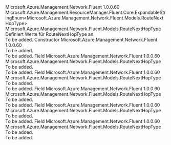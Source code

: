 <Type Name="RouteNextHopType" FullName="Microsoft.Azure.Management.Network.Fluent.Models.RouteNextHopType">
  <TypeSignature Language="C#" Value="public class RouteNextHopType : Microsoft.Azure.Management.ResourceManager.Fluent.Core.ExpandableStringEnum&lt;Microsoft.Azure.Management.Network.Fluent.Models.RouteNextHopType&gt;" />
  <TypeSignature Language="ILAsm" Value=".class public auto ansi beforefieldinit RouteNextHopType extends Microsoft.Azure.Management.ResourceManager.Fluent.Core.ExpandableStringEnum`1&lt;class Microsoft.Azure.Management.Network.Fluent.Models.RouteNextHopType&gt;" />
  <TypeSignature Language="DocId" Value="T:Microsoft.Azure.Management.Network.Fluent.Models.RouteNextHopType" />
  <TypeSignature Language="VB.NET" Value="Public Class RouteNextHopType&#xA;Inherits ExpandableStringEnum(Of RouteNextHopType)" />
  <TypeSignature Language="F#" Value="type RouteNextHopType = class&#xA;    inherit ExpandableStringEnum&lt;RouteNextHopType&gt;" />
  <AssemblyInfo>
    <AssemblyName>Microsoft.Azure.Management.Network.Fluent</AssemblyName>
    <AssemblyVersion>1.0.0.60</AssemblyVersion>
  </AssemblyInfo>
  <Base>
    <BaseTypeName>Microsoft.Azure.Management.ResourceManager.Fluent.Core.ExpandableStringEnum&lt;Microsoft.Azure.Management.Network.Fluent.Models.RouteNextHopType&gt;</BaseTypeName>
    <BaseTypeArguments>
      <BaseTypeArgument TypeParamName="!0">Microsoft.Azure.Management.Network.Fluent.Models.RouteNextHopType</BaseTypeArgument>
    </BaseTypeArguments>
  </Base>
  <Interfaces />
  <Docs>
    <summary>
            Definiert Werte für RouteNextHopType an.
            </summary>
    <remarks>To be added.</remarks>
  </Docs>
  <Members>
    <Member MemberName=".ctor">
      <MemberSignature Language="C#" Value="public RouteNextHopType ();" />
      <MemberSignature Language="ILAsm" Value=".method public hidebysig specialname rtspecialname instance void .ctor() cil managed" />
      <MemberSignature Language="DocId" Value="M:Microsoft.Azure.Management.Network.Fluent.Models.RouteNextHopType.#ctor" />
      <MemberSignature Language="VB.NET" Value="Public Sub New ()" />
      <MemberType>Constructor</MemberType>
      <AssemblyInfo>
        <AssemblyName>Microsoft.Azure.Management.Network.Fluent</AssemblyName>
        <AssemblyVersion>1.0.0.60</AssemblyVersion>
      </AssemblyInfo>
      <Parameters />
      <Docs>
        <summary>To be added.</summary>
        <remarks>To be added.</remarks>
      </Docs>
    </Member>
    <Member MemberName="Internet">
      <MemberSignature Language="C#" Value="public static readonly Microsoft.Azure.Management.Network.Fluent.Models.RouteNextHopType Internet;" />
      <MemberSignature Language="ILAsm" Value=".field public static initonly class Microsoft.Azure.Management.Network.Fluent.Models.RouteNextHopType Internet" />
      <MemberSignature Language="DocId" Value="F:Microsoft.Azure.Management.Network.Fluent.Models.RouteNextHopType.Internet" />
      <MemberSignature Language="VB.NET" Value="Public Shared ReadOnly Internet As RouteNextHopType " />
      <MemberSignature Language="F#" Value=" staticval mutable Internet : Microsoft.Azure.Management.Network.Fluent.Models.RouteNextHopType" Usage="Microsoft.Azure.Management.Network.Fluent.Models.RouteNextHopType.Internet" />
      <MemberType>Field</MemberType>
      <AssemblyInfo>
        <AssemblyName>Microsoft.Azure.Management.Network.Fluent</AssemblyName>
        <AssemblyVersion>1.0.0.60</AssemblyVersion>
      </AssemblyInfo>
      <ReturnValue>
        <ReturnType>Microsoft.Azure.Management.Network.Fluent.Models.RouteNextHopType</ReturnType>
      </ReturnValue>
      <Docs>
        <summary>To be added.</summary>
        <remarks>To be added.</remarks>
      </Docs>
    </Member>
    <Member MemberName="None">
      <MemberSignature Language="C#" Value="public static readonly Microsoft.Azure.Management.Network.Fluent.Models.RouteNextHopType None;" />
      <MemberSignature Language="ILAsm" Value=".field public static initonly class Microsoft.Azure.Management.Network.Fluent.Models.RouteNextHopType None" />
      <MemberSignature Language="DocId" Value="F:Microsoft.Azure.Management.Network.Fluent.Models.RouteNextHopType.None" />
      <MemberSignature Language="VB.NET" Value="Public Shared ReadOnly None As RouteNextHopType " />
      <MemberSignature Language="F#" Value=" staticval mutable None : Microsoft.Azure.Management.Network.Fluent.Models.RouteNextHopType" Usage="Microsoft.Azure.Management.Network.Fluent.Models.RouteNextHopType.None" />
      <MemberType>Field</MemberType>
      <AssemblyInfo>
        <AssemblyName>Microsoft.Azure.Management.Network.Fluent</AssemblyName>
        <AssemblyVersion>1.0.0.60</AssemblyVersion>
      </AssemblyInfo>
      <ReturnValue>
        <ReturnType>Microsoft.Azure.Management.Network.Fluent.Models.RouteNextHopType</ReturnType>
      </ReturnValue>
      <Docs>
        <summary>To be added.</summary>
        <remarks>To be added.</remarks>
      </Docs>
    </Member>
    <Member MemberName="VirtualAppliance">
      <MemberSignature Language="C#" Value="public static readonly Microsoft.Azure.Management.Network.Fluent.Models.RouteNextHopType VirtualAppliance;" />
      <MemberSignature Language="ILAsm" Value=".field public static initonly class Microsoft.Azure.Management.Network.Fluent.Models.RouteNextHopType VirtualAppliance" />
      <MemberSignature Language="DocId" Value="F:Microsoft.Azure.Management.Network.Fluent.Models.RouteNextHopType.VirtualAppliance" />
      <MemberSignature Language="VB.NET" Value="Public Shared ReadOnly VirtualAppliance As RouteNextHopType " />
      <MemberSignature Language="F#" Value=" staticval mutable VirtualAppliance : Microsoft.Azure.Management.Network.Fluent.Models.RouteNextHopType" Usage="Microsoft.Azure.Management.Network.Fluent.Models.RouteNextHopType.VirtualAppliance" />
      <MemberType>Field</MemberType>
      <AssemblyInfo>
        <AssemblyName>Microsoft.Azure.Management.Network.Fluent</AssemblyName>
        <AssemblyVersion>1.0.0.60</AssemblyVersion>
      </AssemblyInfo>
      <ReturnValue>
        <ReturnType>Microsoft.Azure.Management.Network.Fluent.Models.RouteNextHopType</ReturnType>
      </ReturnValue>
      <Docs>
        <summary>To be added.</summary>
        <remarks>To be added.</remarks>
      </Docs>
    </Member>
    <Member MemberName="VirtualNetworkGateway">
      <MemberSignature Language="C#" Value="public static readonly Microsoft.Azure.Management.Network.Fluent.Models.RouteNextHopType VirtualNetworkGateway;" />
      <MemberSignature Language="ILAsm" Value=".field public static initonly class Microsoft.Azure.Management.Network.Fluent.Models.RouteNextHopType VirtualNetworkGateway" />
      <MemberSignature Language="DocId" Value="F:Microsoft.Azure.Management.Network.Fluent.Models.RouteNextHopType.VirtualNetworkGateway" />
      <MemberSignature Language="VB.NET" Value="Public Shared ReadOnly VirtualNetworkGateway As RouteNextHopType " />
      <MemberSignature Language="F#" Value=" staticval mutable VirtualNetworkGateway : Microsoft.Azure.Management.Network.Fluent.Models.RouteNextHopType" Usage="Microsoft.Azure.Management.Network.Fluent.Models.RouteNextHopType.VirtualNetworkGateway" />
      <MemberType>Field</MemberType>
      <AssemblyInfo>
        <AssemblyName>Microsoft.Azure.Management.Network.Fluent</AssemblyName>
        <AssemblyVersion>1.0.0.60</AssemblyVersion>
      </AssemblyInfo>
      <ReturnValue>
        <ReturnType>Microsoft.Azure.Management.Network.Fluent.Models.RouteNextHopType</ReturnType>
      </ReturnValue>
      <Docs>
        <summary>To be added.</summary>
        <remarks>To be added.</remarks>
      </Docs>
    </Member>
    <Member MemberName="VirtualNetworkLocal">
      <MemberSignature Language="C#" Value="public static readonly Microsoft.Azure.Management.Network.Fluent.Models.RouteNextHopType VirtualNetworkLocal;" />
      <MemberSignature Language="ILAsm" Value=".field public static initonly class Microsoft.Azure.Management.Network.Fluent.Models.RouteNextHopType VirtualNetworkLocal" />
      <MemberSignature Language="DocId" Value="F:Microsoft.Azure.Management.Network.Fluent.Models.RouteNextHopType.VirtualNetworkLocal" />
      <MemberSignature Language="VB.NET" Value="Public Shared ReadOnly VirtualNetworkLocal As RouteNextHopType " />
      <MemberSignature Language="F#" Value=" staticval mutable VirtualNetworkLocal : Microsoft.Azure.Management.Network.Fluent.Models.RouteNextHopType" Usage="Microsoft.Azure.Management.Network.Fluent.Models.RouteNextHopType.VirtualNetworkLocal" />
      <MemberType>Field</MemberType>
      <AssemblyInfo>
        <AssemblyName>Microsoft.Azure.Management.Network.Fluent</AssemblyName>
        <AssemblyVersion>1.0.0.60</AssemblyVersion>
      </AssemblyInfo>
      <ReturnValue>
        <ReturnType>Microsoft.Azure.Management.Network.Fluent.Models.RouteNextHopType</ReturnType>
      </ReturnValue>
      <Docs>
        <summary>To be added.</summary>
        <remarks>To be added.</remarks>
      </Docs>
    </Member>
  </Members>
</Type>